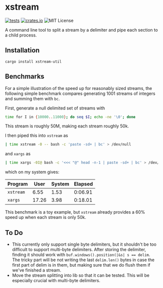 # xstream

[![tests](https://github.com/erikbrinkman/xstream/actions/workflows/rust.yml/badge.svg)](https://github.com/erikbrinkman/xstream/actions/workflows/rust.yml)
[![crates.io](https://img.shields.io/crates/v/xstream-util)](https://crates.io/crates/xstream-util)
![MIT License](https://img.shields.io/github/license/erikbrinkman/xstream)

A command line tool to split a stream by a delimiter and pipe each section to a child process.

## Installation

```
cargo install xstream-util
```

## Benchmarks

For a simple illustration of the speed up for reasonably sized streams, the following simple benchmark compares generating 1001 streams of integers and summing them with `bc`.

First, generate a null delimited set of streams with

```bash
time for I in {10000..11000}; do seq $I; echo -ne '\0'; done
```

This stream is roughly 50M, making each stream roughly 50k.

I then piped this into `xstream` as
```bash
| time xstream -0 -- bash -c 'paste -sd+ | bc' > /dev/null
```
and `xargs` as
```bash
| time xargs -0I@ bash -c '<<< "@" head -n-1 | paste -sd+ | bc' > /dev/null
```

which on my system gives:

|  Program  | User  | System | Elapsed |
|-----------|-------|--------|---------|
| `xstream` |  6.55 |   1.53 | 0:06.91 |
| `xargs`   | 17.26 |   3.98 | 0:18.01 |

This benchmark is a toy example, but `xstream` already provides a 60% speed up when each stream is only 50k.

## To Do

- This currently only support single byte delimiters, but it shouldn't be too difficult to support multi-byte delimiters.
  After storing the delimiter, finding it should work with `buf.windows().position(|&s| s == delim`.
  The tricky part will be not writing the last `delim.len()` bytes in case the first part of delim is in them, but making sure that we do flush them if we've finished a stream.
- Move the stream splitting into lib so that it can be tested.
  This will be especially crucial with multi-byte delimiters.
